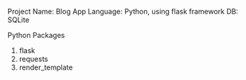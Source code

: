Project Name: Blog App
Language: Python, using flask framework
DB: SQLite


Python Packages
1. flask
2. requests
3. render_template
